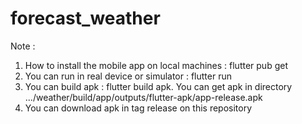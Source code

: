 # forecast_weather

Note :

1. How to install the mobile app on local machines : flutter pub get
2. You can run in real device or simulator : flutter run
3. You can build apk : flutter build apk. You can get apk in directory .../weather/build/app/outputs/flutter-apk/app-release.apk
4. You can download apk in tag release on this repository
